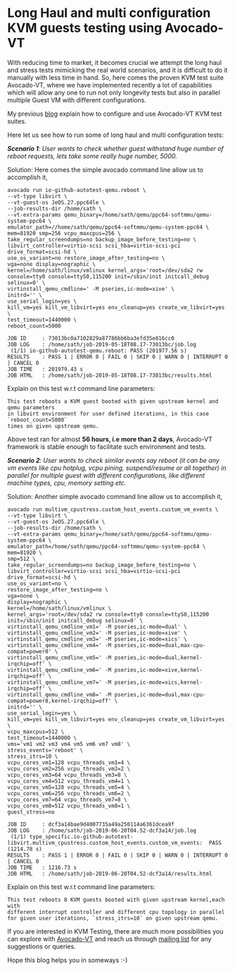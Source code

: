 # Long Haul and multi configuration KVM guests testing using Avocado-VT

With reducing time to market, it becomes crucial we attempt the long haul and
stress tests mimicking the real world scenarios, and it is difficult to do it manually with less time in hand.
So, here comes the proven KVM test suite Avocado-VT, where we have implemented
recently a lot of capabilities which will allow any one to run not only longevity
tests but also in parallel multiple Guest VM with different configurations.


My previous [blog](https://sathnaga86.com/) explain how to configure and use Avocado-VT KVM test suites.

Here let us see how to run some of long haul and multi configuration tests:

_**Scenario 1**: User wants to check whether guest withstand huge number of
reboot requests, lets take some really huge number, 5000._

Solution: Here comes the simple avocado command line allow us to accomplish it,
```
avocado run io-github-autotest-qemu.reboot \
--vt-type libvirt \
--vt-guest-os JeOS.27.ppc64le \
--job-results-dir /home/sath \
--vt-extra-params qemu_binary=/home/sath/qemu/ppc64-softmmu/qemu-system-ppc64 \
emulator_path=//home/sath/qemu/ppc64-softmmu/qemu-system-ppc64 \
mem=81920 smp=256 vcpu_maxcpus=256 \
take_regular_screendumps=no backup_image_before_testing=no \
libvirt_controller=virtio-scsi scsi_hba=virtio-scsi-pci drive_format=scsi-hd \
use_os_variant=no restore_image_after_testing=no \
vga=none display=nographic \
kernel=/home/sath/linux/vmlinux kernel_args='root=/dev/sda2 rw console=tty0 console=ttyS0,115200 init=/sbin/init initcall_debug selinux=0' \
virtinstall_qemu_cmdline=' -M pseries,ic-mode=xive' \
initrd='' \
use_serial_login=yes \
kill_vm=yes kill_vm_libvirt=yes env_cleanup=yes create_vm_libvirt=yes \
test_timeout=1440000 \
reboot_count=5000

JOB ID     : 73013bc0a7102829a87786bb6ba3efd35e816cc0
JOB LOG    : /home/sath/job-2019-05-18T08.17-73013bc/job.log
 (1/1) io-github-autotest-qemu.reboot: PASS (201977.56 s)
RESULTS    : PASS 1 | ERROR 0 | FAIL 0 | SKIP 0 | WARN 0 | INTERRUPT 0 | CANCEL 0
JOB TIME   : 201979.43 s
JOB HTML   : /home/sath/job-2019-05-18T08.17-73013bc/results.html
```
Explain on this test w.r.t command line parameters:

    This test reboots a KVM guest booted with given upstream kernel and qemu parameters
    in libvirt environment for user defined iterations, in this case `reboot_count=5000`
    times on given upstream qemu.

Above test ran for almost **56 hours, i.e more than 2 days**, Avocado-VT framework is
stable enough to facilitate such environment and tests.


_**Scenario 2**: User wants to check similar events say reboot
(it can be any vm events like cpu hotplug, vcpu pining, suspend/resume or all together)
in parallel for multiple guest with different configurations, like different machine types, cpu, memory setting etc._

Solution: Another simple avocado command line allow us to accomplish it,
```
avocado run multivm_cpustress.custom_host_events.custom_vm_events \
--vt-type libvirt \
--vt-guest-os JeOS.27.ppc64le \
--job-results-dir /home/sath \
--vt-extra-params qemu_binary=/home/sath/qemu/ppc64-softmmu/qemu-system-ppc64 \
emulator_path=/home/sath/qemu/ppc64-softmmu/qemu-system-ppc64 \
mem=81920 \
smp=512 \
take_regular_screendumps=no backup_image_before_testing=no \
libvirt_controller=virtio-scsi scsi_hba=virtio-scsi-pci drive_format=scsi-hd \
use_os_variant=no \
restore_image_after_testing=no \
vga=none \
display=nographic \
kernel=/home/sath/linux/vmlinux \
kernel_args='root=/dev/sda2 rw console=tty0 console=ttyS0,115200 init=/sbin/init initcall_debug selinux=0' \
virtinstall_qemu_cmdline_vm1=' -M pseries,ic-mode=dual' \
virtinstall_qemu_cmdline_vm2=' -M pseries,ic-mode=xive' \
virtinstall_qemu_cmdline_vm3=' -M pseries,ic-mode=xics' \
virtinstall_qemu_cmdline_vm4=' -M pseries,ic-mode=dual,max-cpu-compat=power8' \
virtinstall_qemu_cmdline_vm5=' -M pseries,ic-mode=dual,kernel-irqchip=off' \
virtinstall_qemu_cmdline_vm6=' -M pseries,ic-mode=xive,kernel-irqchip=off' \
virtinstall_qemu_cmdline_vm7=' -M pseries,ic-mode=xics,kernel-irqchip=off' \
virtinstall_qemu_cmdline_vm8=' -M pseries,ic-mode=dual,max-cpu-compat=power8,kernel-irqchip=off' \
initrd='' \
use_serial_login=yes \
kill_vm=yes kill_vm_libvirt=yes env_cleanup=yes create_vm_libvirt=yes \
vcpu_maxcpus=512 \
test_timeout=1440000 \
vms='vm1 vm2 vm3 vm4 vm5 vm6 vm7 vm8' \
stress_events='reboot' \
stress_itrs=10 \
vcpu_cores_vm1=128 vcpu_threads_vm1=4 \
vcpu_cores_vm2=256 vcpu_threads_vm2=2 \
vcpu_cores_vm3=64 vcpu_threads_vm3=8 \
vcpu_cores_vm4=512 vcpu_threads_vm4=1 \
vcpu_cores_vm5=128 vcpu_threads_vm5=4 \
vcpu_cores_vm6=256 vcpu_threads_vm6=2 \
vcpu_cores_vm7=64 vcpu_threads_vm7=8 \
vcpu_cores_vm8=512 vcpu_threads_vm8=1 \
guest_stress=no

JOB ID     : dcf3a14bae9d4007735a49a250114a6361dcea9f
JOB LOG    : /home/sath/job-2019-06-20T04.52-dcf3a14/job.log
 (1/1) type_specific.io-github-autotest-libvirt.multivm_cpustress.custom_host_events.custom_vm_events:  PASS (1214.78 s)
RESULTS    : PASS 1 | ERROR 0 | FAIL 0 | SKIP 0 | WARN 0 | INTERRUPT 0 | CANCEL 0
JOB TIME   : 1216.73 s
JOB HTML   : /home/sath/job-2019-06-20T04.52-dcf3a14/results.html
```
Explain on this test w.r.t command line parameters:

    This test reboots 8 KVM guests booted with given upstream kernel,each with
    different interrupt controller and different cpu topology in parallel
    for given user iterations, `stress_itrs=10` on given upstream qemu.


If you are interested in KVM Testing, there are much more possibilities you can explore
with [Avocado-VT](https://github.com/avocado-framework/avocado-vt) and reach us through [mailing list](https://www.redhat.com/mailman/listinfo/avocado-devel) for any suggestions or queries.

 Hope this blog helps you in someways :-)

